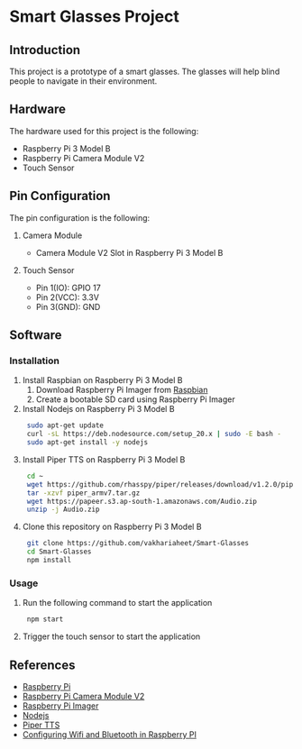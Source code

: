 # Smart Glasses Project

## Introduction

This project is a prototype of a smart glasses. The glasses will help blind people to navigate in their environment.

## Hardware

The hardware used for this project is the following:

- Raspberry Pi 3 Model B
- Raspberry Pi Camera Module V2
- Touch Sensor

## Pin Configuration

The pin configuration is the following:

1. Camera Module

   - Camera Module V2 Slot in Raspberry Pi 3 Model B

2. Touch Sensor
   - Pin 1(IO): GPIO 17
   - Pin 2(VCC): 3.3V
   - Pin 3(GND): GND

## Software

### Installation

1. Install Raspbian on Raspberry Pi 3 Model B
   1. Download Raspberry Pi Imager from [Raspbian](https://www.raspberrypi.org/downloads/raspbian/)
   2. Create a bootable SD card using Raspberry Pi Imager
2. Install Nodejs on Raspberry Pi 3 Model B
   ```bash
    sudo apt-get update
    curl -sL https://deb.nodesource.com/setup_20.x | sudo -E bash -
    sudo apt-get install -y nodejs
   ```
3. Install Piper TTS on Raspberry Pi 3 Model B
   ```bash
    cd ~
    wget https://github.com/rhasspy/piper/releases/download/v1.2.0/piper_armv7.tar.gz
    tar -xzvf piper_armv7.tar.gz
    wget https://papeer.s3.ap-south-1.amazonaws.com/Audio.zip
    unzip -j Audio.zip
   ```
4. Clone this repository on Raspberry Pi 3 Model B
   ```bash
    git clone https://github.com/vakhariaheet/Smart-Glasses
    cd Smart-Glasses
    npm install
   ```

### Usage

1. Run the following command to start the application

   ```bash
    npm start
   ```

2. Trigger the touch sensor to start the application

## References

- [Raspberry Pi](https://www.raspberrypi.org/)
- [Raspberry Pi Camera Module V2](https://www.raspberrypi.org/products/camera-module-v2/)
- [Raspberry Pi Imager](https://www.raspberrypi.org/downloads/raspbian/)
- [Nodejs](https://nodejs.org/en/)
- [Piper TTS](https://github.com/rhasspy/piper/)
- [Configuring Wifi and Bluetooth in Raspberry PI ](https://www.digikey.in/en/maker/tutorials/2016/raspberry-pi-wi-fi-bluetooth-setup-how-to-configure-your-pi-4-model-b-3-model-b)
